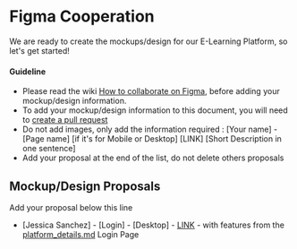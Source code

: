 # Figma Cooperation

We are ready to create the  mockups/design for our E-Learning Platform, so let's get started! 

#### Guideline
- Please read the wiki [How to collaborate on Figma](https://github.com/Junior-Devs/2020-Junior-Devs-Project/wiki/How-to-collaborate-on-Figma), before adding your mockup/design information.
- To add your mockup/design information to this document, you will need to [create a pull request](https://junior-devs.com/git-guide)
- Do not add images, only add the information required : [Your name] - [Page name] [if it's for Mobile or Desktop] [LINK] [Short Description in one sentence]
- Add your proposal at the end of the list, do not delete others proposals

## Mockup/Design Proposals

Add your proposal below this line

- [Jessica Sanchez] - [Login] - [Desktop] - [LINK](https://www.figma.com/file/g7MDcderKLL6xRsba6NKBo/Elearning-Platform---draft?node-id=0%3A1) - with features from the [platform_details.md](https://github.com/JessSanchezC/2020-Junior-Devs-Project/blob/master/wiki/platform_details.md#1-login-page) Login Page


